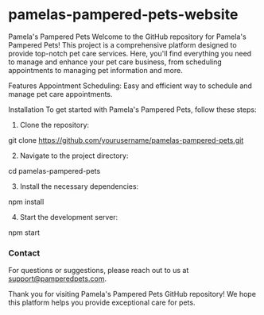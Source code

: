 # pamelas-pampered-pets-website
Pamela's Pampered Pets
Welcome to the GitHub repository for Pamela's Pampered Pets! This project is a comprehensive platform designed to provide top-notch pet care services. Here, you'll find everything you need to manage and enhance your pet care business, from scheduling appointments to managing pet information and more.

Features
Appointment Scheduling: Easy and efficient way to schedule and manage pet care appointments.

Installation
To get started with Pamela's Pampered Pets, follow these steps:

1. Clone the repository:

git clone https://github.com/yourusername/pamelas-pampered-pets.git

2. Navigate to the project directory:

cd pamelas-pampered-pets

3. Install the necessary dependencies:

npm install

4. Start the development server:

npm start

### Contact
For questions or suggestions, please reach out to us at support@pamperedpets.com.

Thank you for visiting Pamela's Pampered Pets GitHub repository! We hope this platform helps you provide exceptional care for pets.

